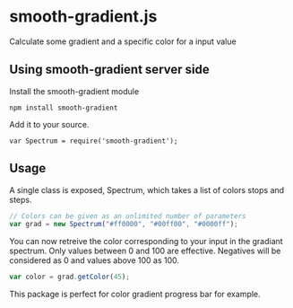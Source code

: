 
smooth-gradient.js
========================

Calculate some gradient and a specific color for a input value

Using smooth-gradient server side
---------------------------------
Install the smooth-gradient module

```
npm install smooth-gradient
```

Add it to your source.

```
var Spectrum = require('smooth-gradient');
```

Usage
--------------------

A single class is exposed, Spectrum, which takes a list of colors stops and steps.

```javascript
// Colors can be given as an unlimited number of parameters
var grad = new Spectrum("#ff0000", "#00ff00", "#0000ff");
```

You can now retreive the color corresponding to your input in the gradiant spectrum.
Only values between 0 and 100 are effective. Negatives will be considered as 0 and values above 100 as 100.

```javascript
var color = grad.getColor(45);
```

This package is perfect for color gradient progress bar for example.